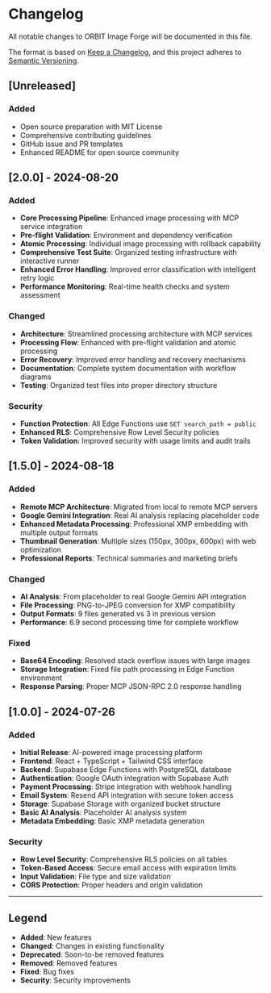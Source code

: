 # Changelog

All notable changes to ORBIT Image Forge will be documented in this file.

The format is based on [Keep a Changelog](https://keepachangelog.com/en/1.0.0/),
and this project adheres to [Semantic Versioning](https://semver.org/spec/v2.0.0.html).

## [Unreleased]

### Added
- Open source preparation with MIT License
- Comprehensive contributing guidelines
- GitHub issue and PR templates
- Enhanced README for open source community

## [2.0.0] - 2024-08-20

### Added
- **Core Processing Pipeline**: Enhanced image processing with MCP service integration
- **Pre-flight Validation**: Environment and dependency verification
- **Atomic Processing**: Individual image processing with rollback capability
- **Comprehensive Test Suite**: Organized testing infrastructure with interactive runner
- **Enhanced Error Handling**: Improved error classification with intelligent retry logic
- **Performance Monitoring**: Real-time health checks and system assessment

### Changed
- **Architecture**: Streamlined processing architecture with MCP services
- **Processing Flow**: Enhanced with pre-flight validation and atomic processing
- **Error Recovery**: Improved error handling and recovery mechanisms
- **Documentation**: Complete system documentation with workflow diagrams
- **Testing**: Organized test files into proper directory structure

### Security
- **Function Protection**: All Edge Functions use `SET search_path = public`
- **Enhanced RLS**: Comprehensive Row Level Security policies
- **Token Validation**: Improved security with usage limits and audit trails

## [1.5.0] - 2024-08-18

### Added
- **Remote MCP Architecture**: Migrated from local to remote MCP servers
- **Google Gemini Integration**: Real AI analysis replacing placeholder code
- **Enhanced Metadata Processing**: Professional XMP embedding with multiple output formats
- **Thumbnail Generation**: Multiple sizes (150px, 300px, 600px) with web optimization
- **Professional Reports**: Technical summaries and marketing briefs

### Changed
- **AI Analysis**: From placeholder to real Google Gemini API integration
- **File Processing**: PNG-to-JPEG conversion for XMP compatibility
- **Output Formats**: 9 files generated vs 3 in previous version
- **Performance**: 6.9 second processing time for complete workflow

### Fixed
- **Base64 Encoding**: Resolved stack overflow issues with large images
- **Storage Integration**: Fixed file path processing in Edge Function environment
- **Response Parsing**: Proper MCP JSON-RPC 2.0 response handling

## [1.0.0] - 2024-07-26

### Added
- **Initial Release**: AI-powered image processing platform
- **Frontend**: React + TypeScript + Tailwind CSS interface
- **Backend**: Supabase Edge Functions with PostgreSQL database
- **Authentication**: Google OAuth integration with Supabase Auth
- **Payment Processing**: Stripe integration with webhook handling
- **Email System**: Resend API integration with secure token access
- **Storage**: Supabase Storage with organized bucket structure
- **Basic AI Analysis**: Placeholder AI analysis system
- **Metadata Embedding**: Basic XMP metadata generation

### Security
- **Row Level Security**: Comprehensive RLS policies on all tables
- **Token-Based Access**: Secure email access with expiration limits
- **Input Validation**: File type and size validation
- **CORS Protection**: Proper headers and origin validation

---

## Legend

- **Added**: New features
- **Changed**: Changes in existing functionality  
- **Deprecated**: Soon-to-be removed features
- **Removed**: Removed features
- **Fixed**: Bug fixes
- **Security**: Security improvements